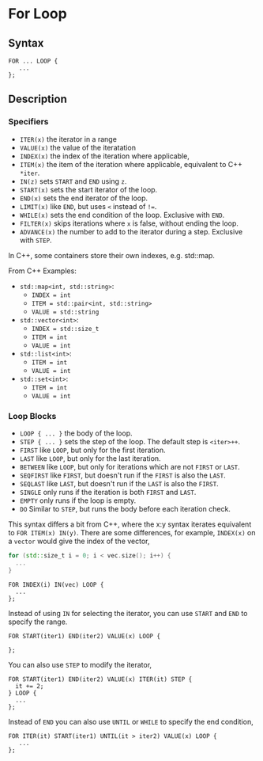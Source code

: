 # For Loop

## Syntax

```quxlang
FOR ... LOOP {
   ...
};
```

## Description

### Specifiers
 * `ITER(x)` the iterator in a range
 * `VALUE(x)` the value of the iteratation
 * `INDEX(x)` the index of the iteration where applicable,
 * `ITEM(x)` the item of the iteration where applicable, 
   equivalent to C++ `*iter`.
 * `IN(z)` sets `START` and `END` using `z`.
 * `START(x)` sets the start iterator of the loop.
 * `END(x)` sets the end iterator of the loop.
 * `LIMIT(x)` like `END`, but uses `<` instead of `!=`. 
 * `WHILE(x)` sets the end condition of the loop. Exclusive with `END`.
 * `FILTER(x)` skips iterations where `x` is false, without ending the loop.
 * `ADVANCE(x)` the number to add to the iterator during a step. Exclusive with `STEP`.

In C++, some containers store their own indexes, e.g. std::map.

From C++ Examples:

   * `std::map<int, std::string>`: 
     * `INDEX = int`
     * `ITEM = std::pair<int, std::string>`
     * `VALUE = std::string`
   * `std::vector<int>`:
     * `INDEX = std::size_t`
     * `ITEM = int`
     * `VALUE = int`
   * `std::list<int>`:
     * `ITEM = int`
     * `VALUE = int`
   * `std::set<int>`:
     * `ITEM = int`
     * `VALUE = int`

### Loop Blocks

 * `LOOP { ... }` the body of the loop.
 * `STEP { ... }` sets the step of the loop. The default step is `<iter>++`.
 * `FIRST` like `LOOP`, but only for the first iteration.
 * `LAST` like `LOOP`, but only for the last iteration.
 * `BETWEEN` like `LOOP`, but only for iterations which are not `FIRST` or `LAST`.
 * `SEQFIRST` like `FIRST`, but doesn't run if the `FIRST` is also the `LAST`.
 * `SEQLAST` like `LAST`, but doesn't run if the `LAST` is also the `FIRST`.
 * `SINGLE` only runs if the iteration is both `FIRST` and `LAST`.
 * `EMPTY` only runs if the loop is empty.
 * `DO` Similar to `STEP`, but runs the body before each iteration check.

This syntax differs a bit from C++, where the x:y syntax iterates equivalent to `FOR ITEM(x) IN(y)`.
There are some differences, for example, `INDEX(x)` on a `vector` would give the index of the vector,

```cpp
for (std::size_t i = 0; i < vec.size(); i++) {
  ...
}
```

```quxlang
FOR INDEX(i) IN(vec) LOOP {
  ...
};
```



Instead of using `IN` for selecting the iterator, you can use `START` and `END` to specify the range.

```quxlang
FOR START(iter1) END(iter2) VALUE(x) LOOP {

};
```

You can also use `STEP` to modify the iterator,

```quxlang
FOR START(iter1) END(iter2) VALUE(x) ITER(it) STEP {
  it += 2;
} LOOP {
  ...
};
```

Instead of `END` you can also use `UNTIL` or `WHILE` to specify the end condition,

```quxlang
FOR ITER(it) START(iter1) UNTIL(it > iter2) VALUE(x) LOOP {
   ...
};
```
